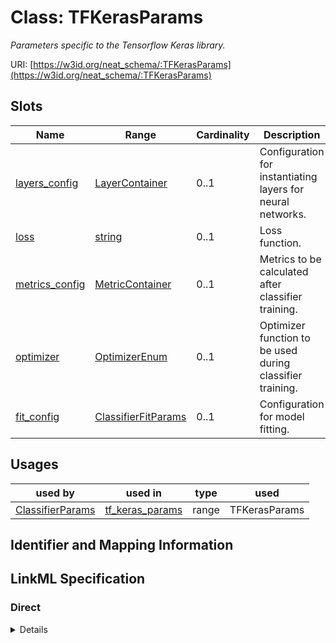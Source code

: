 # Class: TFKerasParams
_Parameters specific to the Tensorflow Keras library._





URI: [https://w3id.org/neat_schema/:TFKerasParams](https://w3id.org/neat_schema/:TFKerasParams)



<!-- no inheritance hierarchy -->



## Slots

| Name | Range | Cardinality | Description  | Info |
| ---  | --- | --- | --- | --- |
| [layers_config](layers_config.md) | [LayerContainer](LayerContainer.md) | 0..1 | Configuration for instantiating layers for neural networks.  | . |
| [loss](loss.md) | [string](string.md) | 0..1 | Loss function.  | . |
| [metrics_config](metrics_config.md) | [MetricContainer](MetricContainer.md) | 0..1 | Metrics to be calculated after classifier training.  | . |
| [optimizer](optimizer.md) | [OptimizerEnum](OptimizerEnum.md) | 0..1 | Optimizer function to be used during classifier training.  | . |
| [fit_config](fit_config.md) | [ClassifierFitParams](ClassifierFitParams.md) | 0..1 | Configuration for model fitting.  | . |


## Usages


| used by | used in | type | used |
| ---  | --- | --- | --- |
| [ClassifierParams](ClassifierParams.md) | [tf_keras_params](tf_keras_params.md) | range | TFKerasParams |



## Identifier and Mapping Information









## LinkML Specification

<!-- TODO: investigate https://stackoverflow.com/questions/37606292/how-to-create-tabbed-code-blocks-in-mkdocs-or-sphinx -->

### Direct

<details>
```yaml
name: TFKerasParams
description: Parameters specific to the Tensorflow Keras library.
from_schema: https://w3id.org/neat_schema
attributes:
  layers_config:
    name: layers_config
    description: Configuration for instantiating layers for neural networks.
    from_schema: https://w3id.org/neat_schema
    range: LayerContainer
  loss:
    name: loss
    description: Loss function.
    from_schema: https://w3id.org/neat_schema
  metrics_config:
    name: metrics_config
    description: Metrics to be calculated after classifier training.
    from_schema: https://w3id.org/neat_schema
    range: MetricContainer
  optimizer:
    name: optimizer
    description: Optimizer function to be used during classifier training.
    from_schema: https://w3id.org/neat_schema
    range: optimizer_enum
  fit_config:
    name: fit_config
    description: Configuration for model fitting.
    from_schema: https://w3id.org/neat_schema
    range: ClassifierFitParams

```
</details>

### Induced

<details>
```yaml
name: TFKerasParams
description: Parameters specific to the Tensorflow Keras library.
from_schema: https://w3id.org/neat_schema
attributes:
  layers_config:
    name: layers_config
    description: Configuration for instantiating layers for neural networks.
    from_schema: https://w3id.org/neat_schema
    alias: layers_config
    owner: TFKerasParams
    range: LayerContainer
  loss:
    name: loss
    description: Loss function.
    from_schema: https://w3id.org/neat_schema
    alias: loss
    owner: TFKerasParams
    range: string
  metrics_config:
    name: metrics_config
    description: Metrics to be calculated after classifier training.
    from_schema: https://w3id.org/neat_schema
    alias: metrics_config
    owner: TFKerasParams
    range: MetricContainer
  optimizer:
    name: optimizer
    description: Optimizer function to be used during classifier training.
    from_schema: https://w3id.org/neat_schema
    alias: optimizer
    owner: TFKerasParams
    range: optimizer_enum
  fit_config:
    name: fit_config
    description: Configuration for model fitting.
    from_schema: https://w3id.org/neat_schema
    alias: fit_config
    owner: TFKerasParams
    range: ClassifierFitParams

```
</details>